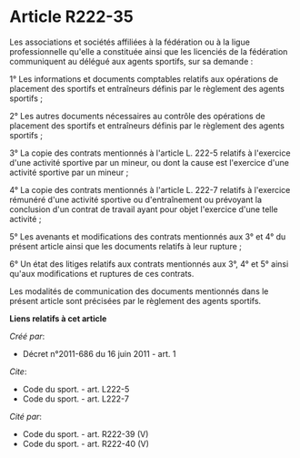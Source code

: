 # Article R222-35

Les associations et sociétés affiliées à la fédération ou à la ligue professionnelle qu'elle a constituée ainsi que les
licenciés de la fédération communiquent au délégué aux agents sportifs, sur sa demande : 

1° Les informations et documents comptables relatifs aux opérations de placement des sportifs et entraîneurs définis par le
règlement des agents sportifs ; 

2° Les autres documents nécessaires au contrôle des opérations de placement des sportifs et entraîneurs définis par le
règlement des agents sportifs ; 

3° La copie des contrats mentionnés à l'article L. 222-5 relatifs à l'exercice d'une activité sportive par un mineur, ou dont
la cause est l'exercice d'une activité sportive par un mineur ; 

4° La copie des contrats mentionnés à l'article L. 222-7 relatifs à l'exercice rémunéré d'une activité sportive ou
d'entraînement ou prévoyant la conclusion d'un contrat de travail ayant pour objet l'exercice d'une telle activité ; 

5° Les avenants et modifications des contrats mentionnés aux 3° et 4° du présent article ainsi que les documents relatifs à
leur rupture ; 

6° Un état des litiges relatifs aux contrats mentionnés aux 3°, 4° et 5° ainsi qu'aux modifications et ruptures de ces
contrats. 

Les modalités de communication des documents mentionnés dans le présent article sont précisées par le règlement des agents
sportifs.

**Liens relatifs à cet article**

_Créé par_:

  - Décret n°2011-686 du 16 juin 2011 - art. 1

_Cite_:

  - Code du sport. - art. L222-5
  - Code du sport. - art. L222-7

_Cité par_:

  - Code du sport. - art. R222-39 (V)
  - Code du sport. - art. R222-40 (V)
